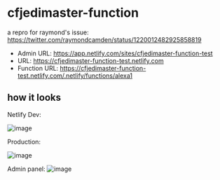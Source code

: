 # cfjedimaster-function

a repro for raymond's issue: https://twitter.com/raymondcamden/status/1220012482925858819


- Admin URL: https://app.netlify.com/sites/cfjedimaster-function-test
- URL:       https://cfjedimaster-function-test.netlify.com
- Function URL: https://cfjedimaster-function-test.netlify.com/.netlify/functions/alexa1

## how it looks

Netlify Dev:

![image](https://user-images.githubusercontent.com/6764957/72911374-f2746080-3d07-11ea-8699-fe730a594fd2.png)

Production:

![image](https://user-images.githubusercontent.com/6764957/72911398-fef8b900-3d07-11ea-922c-93400e7f123a.png)


Admin panel:
![image](https://user-images.githubusercontent.com/6764957/72911500-2ea7c100-3d08-11ea-870b-055036ab961f.png)
